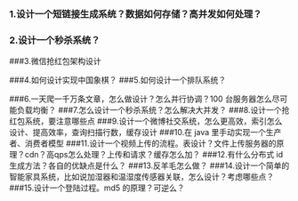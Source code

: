 ### 1.设计一个短链接生成系统？数据如何存储？高并发如何处理？

### 2.设计一个秒杀系统？

###3.微信抢红包架构设计

###4.如何设计实现中国象棋？
###5.如何设计一个排队系统？

###6.一天爬一千万条文章，怎么做设计？怎么并行协调？100 台服务器怎么尽可能负载均衡？
###7.怎么设计一个秒杀系统？怎么解决大并发？
###8.设计一个抢红包系统，要注意哪些点
###9.设计一个微博社交系统，怎么更高效，索引怎么设计、提高效率，查询扫描行数，缓存设计
###10.在 java 里手动实现一个生产者、消费者模型
###11.设计一个视频上传的流程。表设计？文件上传服务器的原理？cdn？高qps怎么处理？上传和请求？缓存怎么加？
###12.有什么分布式 id 生成方法？各自的优缺点是什么？
###13.反羊毛怎么做？
###14.设计一个简单的智能家具系统，比如说加湿器和温湿度传感器关联，怎么设计？考虑哪些点？
###15.设计一个登陆过程。md5 的原理？可逆么？